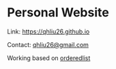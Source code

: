 # Personal Website
Link: https://qhliu26.github.io

Contact: qhliu26@gmail.com

Working based on <a href="https://github.com/orderedlist">orderedlist
